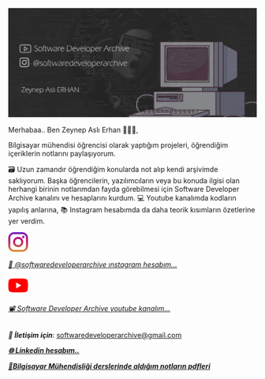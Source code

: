 <img src="https://github.com/zeynepaslierhan/zeynepaslierhan/blob/main/img/Github%20Background.png" width="800" alt="Github Background"/>

Merhabaa.. Ben Zeynep Aslı Erhan 👩🏼‍💻,

Bilgisayar mühendisi öğrencisi olarak yaptığım projeleri, öğrendiğim içeriklerin notlarını paylaşıyorum. 

🗃 Uzun zamandır öğrendiğim konularda not alıp kendi arşivimde saklıyorum. Başka öğrencilerin, yazılımcıların veya bu konuda ilgisi olan herhangi birinin notlarımdan fayda görebilmesi için Software Developer Archive kanalını ve hesaplarını kurdum. 💻 Youtube kanalımda kodların yapılış anlarına, 📚 Instagram hesabımda da daha teorik kısımların özetlerine yer verdim.

<a href="https://www.instagram.com/softwaredeveloperarchive/">
    <img src="https://github.com/zeynepaslierhan/zeynepaslierhan/blob/main/img/instagram%20icon.png" width="40" alt="Instagram"/>
</a>

[*📃 @softwaredeveloperarchive ınstagram hesabım...*](https://www.instagram.com/softwaredeveloperarchive/)
<br/>

<a href="https://www.youtube.com/channel/UCjyA7k3irGFgjYkuH-QVhfw/featured">
    <img src="https://github.com/zeynepaslierhan/zeynepaslierhan/blob/main/img/youtube%20icon.png" width="40" alt="Youtube"/>
</a>

[*📽 Software Developer Archive youtube kanalım...*](https://www.youtube.com/channel/UCjyA7k3irGFgjYkuH-QVhfw/featured)
<br/><br/>



***📩 İletişim için***: softwaredeveloperarchive@gmail.com

[***🌐 Linkedin hesabım..***](https://www.linkedin.com/in/zeynepaslierhan/)

[***📒Bilgisayar Mühendisliği derslerinde aldığım notların pdfleri***](https://github.com/zeynepaslierhan/Ders_Notlari)

